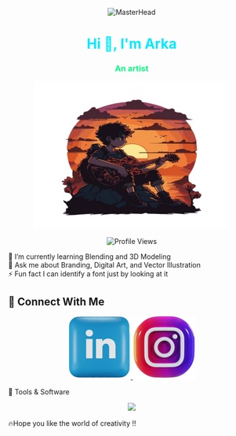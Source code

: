 <p align="center">
  <img src="https://i.pinimg.com/1200x/b6/d7/f6/b6d7f67ec40e70595728afcb3cae65b5.jpg"
       alt="MasterHead"
       width="90%"
       height="375" />
</p>
<h1 align="center">
  <span style="color:#00eaff">Hi 👋, I'm Arka</span>
</h1>
<h3 align="center" style="color:#00ff7f">An artist</h3>
<p align="center">
  <img src="assets/boy_with_guiter.png"
       alt="Graphics Design Image"
       width="400"
       height="300" />
</p>
<p align="center">
  <img src="https://komarev.com/ghpvc/?username=4rk4x&label=Profile%20views&color=00eaff&style=flat" alt="Profile Views" />
</p>

🌱 I’m currently learning Blending and 3D Modeling<br>
💬 Ask me about Branding, Digital Art, and Vector Illustration<br>
⚡ Fun fact I can identify a font just by looking at it<br>

## 🔗 Connect With Me
<p align="center">
  <a href="www.linkedin.com/in/arkadip-maiti-cse" target="_blank">
    <img src="assets/linkedin.svg" />
  </a>
  <a href="https://instagram.com/trynafind.arka" target="_blank">
    <img src="assets/instagram.svg" />
  </a>
</p>
🎨 Tools & Software
<p align="center">
  <img src="https://skillicons.dev/icons?i=ps,ai,pr,ae,xd,figma,blender" />
</p>
🔥Hope you like the world of creativity !! 

